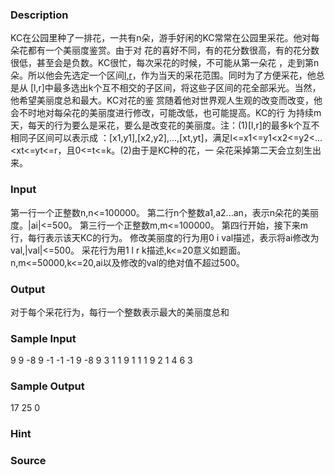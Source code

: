 
### Description
KC在公园里种了一排花，一共有n朵，游手好闲的KC常常在公园里采花。他对每朵花都有一个美丽度鉴赏。由于对
花的喜好不同，有的花分数很高，有的花分数很低，甚至会是负数。KC很忙，每次采花的时候，不可能从第一朵花
，走到第n朵。所以他会先选定一个区间[l,r](1<=l<=r<=n)，作为当天的采花范围。同时为了方便采花，他总是从
[l,r]中最多选出k个互不相交的子区间，将这些子区间的花全部采光。当然，他希望美丽度总和最大。KC对花的鉴
赏随着他对世界观人生观的改变而改变，他会不时地对每朵花的美丽度进行修改，可能改低，也可能提高。KC的行
为持续m天，每天的行为要么是采花，要么是改变花的美丽度。注：(1)[l,r]的最多k个互不相同子区间可以表示成
：[x1,y1],[x2,y2],...,[xt,yt]，满足l<=x1<=y1<x2<=y2<...<xt<=yt<=r，且0<=t<=k。(2)由于是KC种的花，一
朵花采掉第二天会立刻生出来。
### Input

第一行一个正整数n,n<=100000。
第二行n个整数a1,a2...an，表示n朵花的美丽度。|ai|<=500。
第三行一个正整数m,m<=100000。
第四行开始，接下来m行，每行表示该天KC的行为。
修改美丽度的行为用0 i val描述，表示将ai修改为val,|val|<=500。
采花行为用1 l r k描述,k<=20意义如题面。
n,m<=50000,k<=20,ai以及修改的val的绝对值不超过500。

### Output
对于每个采花行为，每行一个整数表示最大的美丽度总和
### Sample Input
9
9 -8 9 -1 -1 -1 9 -8 9
3
1 1 9 1
1 1 9 2
1 4 6 3
### Sample Output
17
25
0
### Hint

### Source
